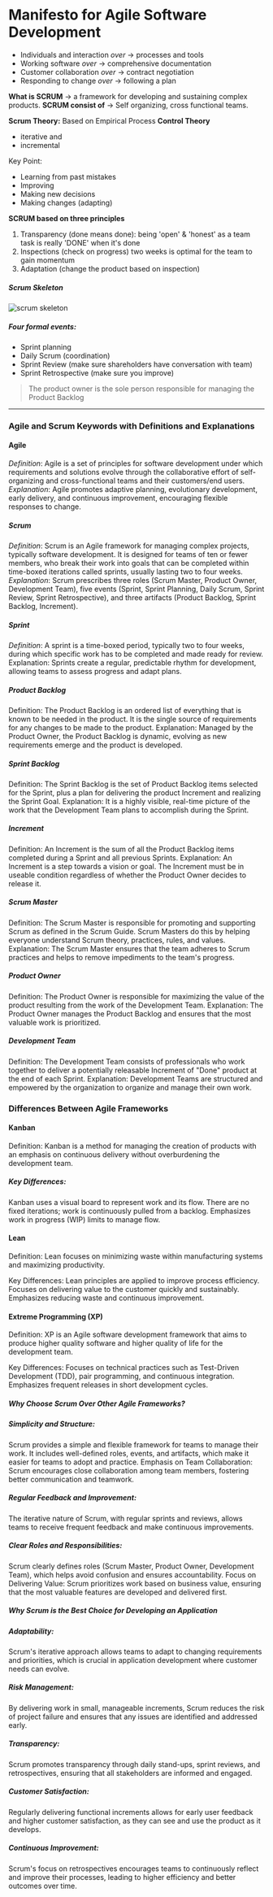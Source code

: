 # Manifesto for Agile Software Development

- Individuals and interaction _over_ -> processes and tools
- Working software _over_ -> comprehensive documentation
- Customer collaboration _over_ -> contract negotiation
- Responding to change _over_ -> following a plan

**What is SCRUM** -> a framework for developing and sustaining complex products.
**SCRUM consist of** -> Self organizing, cross functional teams.

**Scrum Theory:**
Based on Empirical Process **Control Theory**

- iterative and
- incremental

Key Point:

- Learning from past mistakes
- Improving
- Making new decisions
- Making changes (adapting)

**SCRUM based on three principles**

1. Transparency (done means done):
   being 'open' & 'honest' as a team
   task is really 'DONE' when it's done
2. Inspections (check on progress)
   two weeks is optimal for the team to gain momentum
3. Adaptation (change the product based on inspection)

##### Scrum Skeleton

![scrum skeleton](images/image.png)

##### Four formal events:

- Sprint planning
- Daily Scrum (coordination)
- Sprint Review (make sure shareholders have conversation with team)
- Sprint Retrospective (make sure you improve)

> The product owner is the sole person responsible for managing the Product Backlog

---

### Agile and Scrum Keywords with Definitions and Explanations

#### Agile

_Definition_: Agile is a set of principles for software development under which requirements and solutions evolve through the collaborative effort of self-organizing and cross-functional teams and their customers/end users.
_Explanation_: Agile promotes adaptive planning, evolutionary development, early delivery, and continuous improvement, encouraging flexible responses to change.

##### Scrum

_Definition_: Scrum is an Agile framework for managing complex projects, typically software development. It is designed for teams of ten or fewer members, who break their work into goals that can be completed within time-boxed iterations called sprints, usually lasting two to four weeks.
_Explanation_: Scrum prescribes three roles (Scrum Master, Product Owner, Development Team), five events (Sprint, Sprint Planning, Daily Scrum, Sprint Review, Sprint Retrospective), and three artifacts (Product Backlog, Sprint Backlog, Increment).

##### Sprint

_Definition_: A sprint is a time-boxed period, typically two to four weeks, during which specific work has to be completed and made ready for review.
Explanation: Sprints create a regular, predictable rhythm for development, allowing teams to assess progress and adapt plans.

##### Product Backlog

Definition: The Product Backlog is an ordered list of everything that is known to be needed in the product. It is the single source of requirements for any changes to be made to the product.
Explanation: Managed by the Product Owner, the Product Backlog is dynamic, evolving as new requirements emerge and the product is developed.

##### Sprint Backlog

Definition: The Sprint Backlog is the set of Product Backlog items selected for the Sprint, plus a plan for delivering the product Increment and realizing the Sprint Goal.
Explanation: It is a highly visible, real-time picture of the work that the Development Team plans to accomplish during the Sprint.

##### Increment

Definition: An Increment is the sum of all the Product Backlog items completed during a Sprint and all previous Sprints.
Explanation: An Increment is a step towards a vision or goal. The Increment must be in useable condition regardless of whether the Product Owner decides to release it.

##### Scrum Master

Definition: The Scrum Master is responsible for promoting and supporting Scrum as defined in the Scrum Guide. Scrum Masters do this by helping everyone understand Scrum theory, practices, rules, and values.
Explanation: The Scrum Master ensures that the team adheres to Scrum practices and helps to remove impediments to the team's progress.

##### Product Owner

Definition: The Product Owner is responsible for maximizing the value of the product resulting from the work of the Development Team.
Explanation: The Product Owner manages the Product Backlog and ensures that the most valuable work is prioritized.

##### Development Team

Definition: The Development Team consists of professionals who work together to deliver a potentially releasable Increment of "Done" product at the end of each Sprint.
Explanation: Development Teams are structured and empowered by the organization to organize and manage their own work.

### Differences Between Agile Frameworks

#### Kanban

Definition: Kanban is a method for managing the creation of products with an emphasis on continuous delivery without overburdening the development team.

##### Key Differences:

Kanban uses a visual board to represent work and its flow.
There are no fixed iterations; work is continuously pulled from a backlog.
Emphasizes work in progress (WIP) limits to manage flow.

#### Lean

Definition: Lean focuses on minimizing waste within manufacturing systems and maximizing productivity.

Key Differences:
Lean principles are applied to improve process efficiency.
Focuses on delivering value to the customer quickly and sustainably.
Emphasizes reducing waste and continuous improvement.

#### Extreme Programming (XP)

Definition: XP is an Agile software development framework that aims to produce higher quality software and higher quality of life for the development team.

Key Differences:
Focuses on technical practices such as Test-Driven Development (TDD), pair programming, and continuous integration.
Emphasizes frequent releases in short development cycles.

##### Why Choose Scrum Over Other Agile Frameworks?

##### Simplicity and Structure:

Scrum provides a simple and flexible framework for teams to manage their work. It includes well-defined roles, events, and artifacts, which make it easier for teams to adopt and practice.
Emphasis on Team Collaboration: Scrum encourages close collaboration among team members, fostering better communication and teamwork.

##### Regular Feedback and Improvement:

The iterative nature of Scrum, with regular sprints and reviews, allows teams to receive frequent feedback and make continuous improvements.

##### Clear Roles and Responsibilities:

Scrum clearly defines roles (Scrum Master, Product Owner, Development Team), which helps avoid confusion and ensures accountability.
Focus on Delivering Value: Scrum prioritizes work based on business value, ensuring that the most valuable features are developed and delivered first.

##### Why Scrum is the Best Choice for Developing an Application

##### Adaptability:

Scrum's iterative approach allows teams to adapt to changing requirements and priorities, which is crucial in application development where customer needs can evolve.

##### Risk Management:

By delivering work in small, manageable increments, Scrum reduces the risk of project failure and ensures that any issues are identified and addressed early.

##### Transparency:

Scrum promotes transparency through daily stand-ups, sprint reviews, and retrospectives, ensuring that all stakeholders are informed and engaged.

##### Customer Satisfaction:

Regularly delivering functional increments allows for early user feedback and higher customer satisfaction, as they can see and use the product as it develops.

##### Continuous Improvement:

Scrum's focus on retrospectives encourages teams to continuously reflect and improve their processes, leading to higher efficiency and better outcomes over time.
